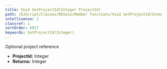 ```yaml
---
title: Void SetProjectId(Integer ProjectId)
path: /EJScript/Classes/NSSale/Member functions/Void SetProjectId(Integer p_0)
intellisense: 1
classref: 1
sortOrder: 6917
keywords: SetProjectId(Integer)
---
```



Optional project reference



* **ProjectId:** Integer
* **Returns:** Integer


